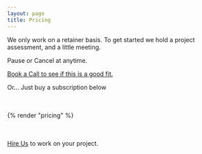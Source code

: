 ```yaml
---
layout: page
title: Pricing
---
```


<p class="paragraph">We only work on a retainer basis. To get started we hold a project assessment, and a little meeting.</p>
<p class="paragraph">Pause or Cancel at anytime.</p>
<p class="paragraph"><a target="_blank" class="button-link" href="https://calendly.com/kowfm/meet-prologue" id="action-book-a-call">Book a Call to see if this is a good fit.</a></p>
<p>Or... Just buy a subscription below</p>
<br>
<br>
{% render "pricing" %}
<br>
<br>
<br>
<p class="paragraph"><a href="mailto:{{ site.metadata.email }}?subject=Lets work Together" class="button-link" id="action-hire-us">Hire Us</a> to work on your project.</p>
